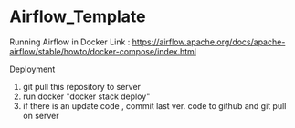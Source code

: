 # Airflow_Template
Running Airflow in Docker Link : https://airflow.apache.org/docs/apache-airflow/stable/howto/docker-compose/index.html

Deployment
1. git pull this repository to server
2. run docker "docker stack deploy"
3. if there is an update code , commit last ver. code to github and git pull on server